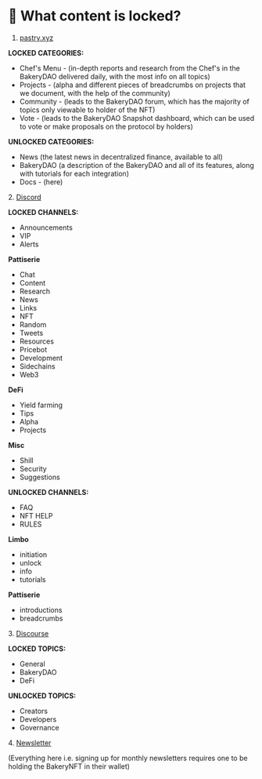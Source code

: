 # 🥨 What content is locked?

1. [pastry.xyz](https://pastry.xyz)

**LOCKED CATEGORIES:**

* Chef's Menu - (in-depth reports and research from the Chef's in the BakeryDAO delivered daily, with the most info on all topics)
* Projects - (alpha and different pieces of breadcrumbs on projects that we document, with the help of the community)
* Community - (leads to the BakeryDAO forum, which has the majority of topics only viewable to holder of the NFT)
* Vote - (leads to the BakeryDAO Snapshot dashboard, which can be used to vote or make proposals on the protocol by holders)

**UNLOCKED CATEGORIES:**

* News (the latest news in decentralized finance, available to all)
* BakeryDAO (a description of the BakeryDAO and all of its features, along with tutorials for each integration)
* Docs - (here)

2\. [Discord](https://discord.gg/bakerydao)

**LOCKED CHANNELS:**

* Announcements
* VIP
* Alerts

**Pattiserie**

* Chat
* Content
* Research
* News
* Links
* NFT
* Random
* Tweets
* Resources
* Pricebot
* Development
* Sidechains
* Web3

**DeFi**

* Yield farming
* Tips
* Alpha
* Projects

**Misc**

* Shill
* Security
* Suggestions

**UNLOCKED CHANNELS:**

* FAQ
* NFT HELP
* RULES

**Limbo**

* initiation
* unlock
* info
* tutorials

**Pattiserie**

* introductions
* breadcrumbs

3\. [Discourse](https://bake.community)

**LOCKED TOPICS:**

* General
* BakeryDAO
* DeFi

**UNLOCKED TOPICS:**

* Creators
* Developers
* Governance

4\. [Newsletter](https://bakerydao.me/newsletter)

(Everything here i.e. signing up for monthly newsletters requires one to be holding the BakeryNFT in their wallet)
